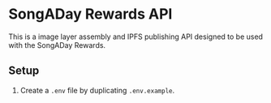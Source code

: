 # SongADay Rewards API

This is a image layer assembly and IPFS publishing API designed to be used with the SongADay Rewards.

## Setup

1. Create a `.env` file by duplicating `.env.example`.
